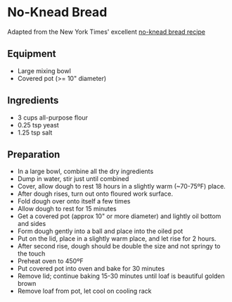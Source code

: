 # No-Knead Bread

Adapted from the New York Times' excellent [no-knead bread recipe](http://cooking.nytimes.com/recipes/11376-no-knead-bread)

## Equipment

* Large mixing bowl
* Covered pot (>= 10" diameter)

## Ingredients

* 3 cups all-purpose flour
* 0.25 tsp yeast
* 1.25 tsp salt

## Preparation

* In a large bowl, combine all the dry ingredients
* Dump in water, stir just until combined
* Cover, allow dough to rest 18 hours in a slightly warm (~70-75ºF) place.
* After dough rises, turn out onto floured work surface.
* Fold dough over onto itself a few times
* Allow dough to rest for 15 minutes
* Get a covered pot (approx 10" or more diameter) and lightly oil bottom and sides
* Form dough gently into a ball and place into the oiled pot
* Put on the lid, place in a slightly warm place, and let rise for 2 hours.
* After second rise, dough should be double the size and not springy to the touch
* Preheat oven to 450ºF
* Put covered pot into oven and bake for 30 minutes
* Remove lid; continue baking 15-30 minutes until loaf is beautiful golden brown
* Remove loaf from pot, let cool on cooling rack
